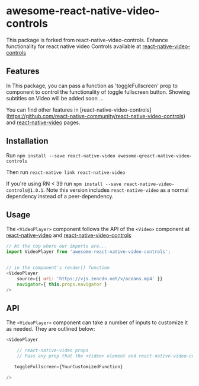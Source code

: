 # awesome-react-native-video-controls
This package is forked from react-native-video-controls.
Enhance functionality for react native video Controls available at [react-native-video-controls](https://github.com/react-native-community/react-native-video-controls)
## Features
In This package, you can pass a function as 'toggleFullscreen' prop to component to control the functionality of toggle fullscreen button.
Showing subtitles on Video will be added soon ... 

You can find other features in [react-native-video-controls] (https://github.com/react-native-community/react-native-video-controls)
and [react-native-video](https://github.com/react-native-community/react-native-video) pages.

## Installation
Run `npm install --save react-native-video awesome-qreact-native-video-controls`

Then run `react-native link react-native-video`

If you're using RN < 39 run `npm install --save react-native-video-controls@1.0.1`. Note this version includes `react-native-video` as a normal dependency instead of a peer-dependency.

## Usage
The `<VideoPlayer>` component follows the API of the `<Video>` component at [react-native-video](https://github.com/react-native-community/react-native-video) and [react-native-video-controls](https://github.com/react-native-community/react-native-video-controls)

```javascript
// At the top where our imports are...
import VideoPlayer from 'awesome-react-native-video-controls';


// in the component's render() function
<VideoPlayer
    source={{ uri: 'https://vjs.zencdn.net/v/oceans.mp4' }}
    navigator={ this.props.navigator }
/>

```

## API
The `<VideoPlayer>` component can take a number of inputs to customize it as needed. They are outlined below:

```javascript
<VideoPlayer

    // react-native-video props
    // Pass any prop that the <Video> element and react-native-video-controls may accept

   toggleFullscreen={YourCustomizedFunction}

/>
```
